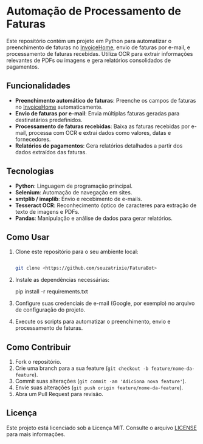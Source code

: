 # Automação de Processamento de Faturas

Este repositório contém um projeto em Python para automatizar o preenchimento de faturas no [InvoiceHome](https://invoicehome.com/?locale=pt&utm_source=chatgpt.com), envio de faturas por e-mail, e processamento de faturas recebidas. Utiliza OCR para extrair informações relevantes de PDFs ou imagens e gera relatórios consolidados de pagamentos.

## Funcionalidades

- **Preenchimento automático de faturas**: Preenche os campos de faturas no [InvoiceHome](https://invoicehome.com/?locale=pt&utm_source=chatgpt.com) automaticamente.
- **Envio de faturas por e-mail**: Envia múltiplas faturas geradas para destinatários predefinidos.
- **Processamento de faturas recebidas**: Baixa as faturas recebidas por e-mail, processa com OCR e extrai dados como valores, datas e fornecedores.
- **Relatórios de pagamentos**: Gera relatórios detalhados a partir dos dados extraídos das faturas.

## Tecnologias

- **Python**: Linguagem de programação principal.
- **Selenium**: Automação de navegação em sites.
- **smtplib / imaplib**: Envio e recebimento de e-mails.
- **Tesseract OCR**: Reconhecimento óptico de caracteres para extração de texto de imagens e PDFs.
- **Pandas**: Manipulação e análise de dados para gerar relatórios.

## Como Usar

1. Clone este repositório para o seu ambiente local:
   ```bash

   git clone <https://github.com/souzatrixie/FaturaBot>
   ```

2. Instale as dependências necessárias:

   pip install -r requirements.txt


3. Configure suas credenciais de e-mail (Google, por exemplo) no arquivo de configuração do projeto.

4. Execute os scripts para automatizar o preenchimento, envio e processamento de faturas.

## Como Contribuir

1. Fork o repositório.
2. Crie uma branch para a sua feature (`git checkout -b feature/nome-da-feature`).
3. Commit suas alterações (`git commit -am 'Adiciona nova feature'`).
4. Envie suas alterações (`git push origin feature/nome-da-feature`).
5. Abra um Pull Request para revisão.

## Licença

Este projeto está licenciado sob a Licença MIT. Consulte o arquivo [LICENSE](LICENSE) para mais informações.